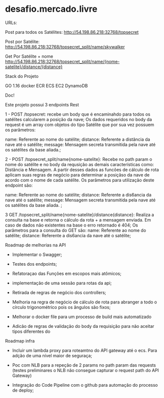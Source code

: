 # desafio.mercado.livre

URLs:

Post para todos os Satélites:
http://54.198.86.218:32768/topsecret

Post por Satélite:
http://54.198.86.218:32768/topsecret_split/name/skywalker

Get Por Satélite + nome
http://54.198.86.218:32768/topsecret_split/name/{nome-satelite}/distance/{distance}


Stack do Projeto

GO 1.16
docker
ECR
ECS
EC2
DynamoDB


Doc!

Este projeto possui 3 endpoints Rest

1 - POST /topsecret: recebe um body que é encaminahdo para todos os satélites calcularem a posição da nave;
Os dados requeridos no body da request é um array com objetos do tipo Satélite que por sua vez possuem os parâmetros:

name: Referente ao nome do satélite;
distance: Referente a distância da nave até o satélite;
message: Mensagem secreta transmitida pela nave até os satélites da base aliada.;


2 - POST /topsecret_split/name{nome-satelite}: Recebe no path param o nome do satélite e no body da requsição
as demais características como: Distância e Mensagem. A partir desses dados as funcões de cálculo de rota aplicam
suas regras de negócio para determinar a posiçãso da nave de acordo com o nome de cada satélite.
Os parâmetros para utilização deste endpoint são:

name: Referente ao nome do satélite;
distance: Referente a dis6ancia da nave até o satélite;
message: Mensagem secreta transmitida pela nave até os satélites da base aliada. ;



3 GET /topsecret_split/name{nome-satelite}/distance{distance}: Realiza a consulta na base e retorna o cálculo da rota + a mensagem enviada. Em caso de dados não existentes na base o erro retornado é 404;
Os parâmetros para a consulta do GET são:
name: Referente ao nome do satélite;
distance: Referente a dis6ancia da nave até o satélite;




Roadmap de melhorias na API

 - Implementar o Swagger;

 - Testes dos endpoints;

 - Refatoraçao das Funções em escopos mais atômicos;

 - implementação de uma sessão para rotas da api;

- Retirada de regras de negócio dos controllers;

 - Melhoria na regra de negócio de cálculo de rota para abranger a todo o círculo trigonométrico pois os ângulos são fixos;

- Melhorar o docker file para um processo de build mais automatizado

- Adicão de regras de validação do body da requisição para não aceitar tipos diferentes do



Roadmap infra

- Incluir um lambda proxy para roteamtno do API gateway até o ecs. Para adção de uma nível maior de seguraça;

- Poc com NLB para a repeção de 2 params no path param das requests (testes preliminares o NLB não consegue capturar o request path do API Gateway)


- Integração do Code Pipeline com o github para automação do processo de deploy;


